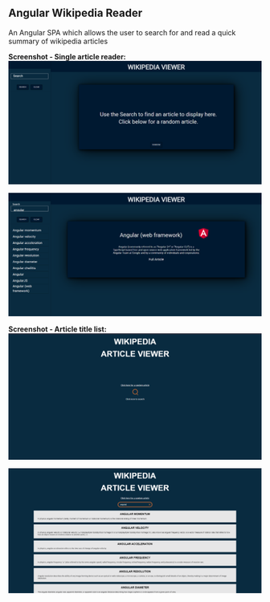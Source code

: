 
## Angular Wikipedia Reader

An Angular SPA which allows the user to search for and read a quick summary of wikipedia articles

**Screenshot - Single article reader:**
![App Screenshot](https://raw.githubusercontent.com/ivaaak/Angular-Wikipedia-Reader/main/screens/reader1.png)

![App Screenshot](https://raw.githubusercontent.com/ivaaak/Angular-Wikipedia-Reader/main/screens/reader2.png)

**Screenshot - Article title list:**
![App Screenshot](https://raw.githubusercontent.com/ivaaak/Angular-Wikipedia-Reader/main/screens/viewer1.png)

![App Screenshot](https://raw.githubusercontent.com/ivaaak/Angular-Wikipedia-Reader/main/screens/viewer2.png)
